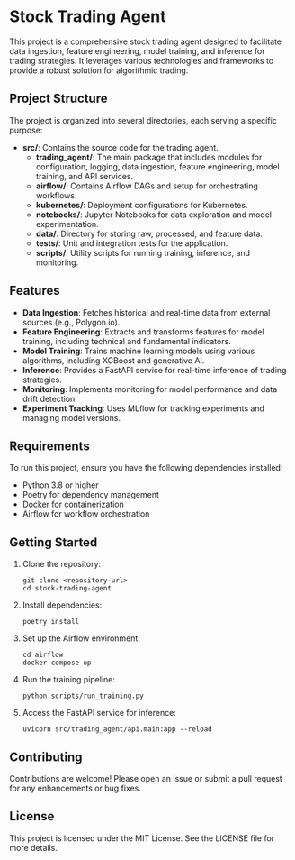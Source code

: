 # Stock Trading Agent

This project is a comprehensive stock trading agent designed to facilitate data ingestion, feature engineering, model training, and inference for trading strategies. It leverages various technologies and frameworks to provide a robust solution for algorithmic trading.

## Project Structure

The project is organized into several directories, each serving a specific purpose:

- **src/**: Contains the source code for the trading agent.
  - **trading_agent/**: The main package that includes modules for configuration, logging, data ingestion, feature engineering, model training, and API services.
  - **airflow/**: Contains Airflow DAGs and setup for orchestrating workflows.
  - **kubernetes/**: Deployment configurations for Kubernetes.
  - **notebooks/**: Jupyter Notebooks for data exploration and model experimentation.
  - **data/**: Directory for storing raw, processed, and feature data.
  - **tests/**: Unit and integration tests for the application.
  - **scripts/**: Utility scripts for running training, inference, and monitoring.

## Features

- **Data Ingestion**: Fetches historical and real-time data from external sources (e.g., Polygon.io).
- **Feature Engineering**: Extracts and transforms features for model training, including technical and fundamental indicators.
- **Model Training**: Trains machine learning models using various algorithms, including XGBoost and generative AI.
- **Inference**: Provides a FastAPI service for real-time inference of trading strategies.
- **Monitoring**: Implements monitoring for model performance and data drift detection.
- **Experiment Tracking**: Uses MLflow for tracking experiments and managing model versions.

## Requirements

To run this project, ensure you have the following dependencies installed:

- Python 3.8 or higher
- Poetry for dependency management
- Docker for containerization
- Airflow for workflow orchestration

## Getting Started

1. Clone the repository:
   ```
   git clone <repository-url>
   cd stock-trading-agent
   ```

2. Install dependencies:
   ```
   poetry install
   ```

3. Set up the Airflow environment:
   ```
   cd airflow
   docker-compose up
   ```

4. Run the training pipeline:
   ```
   python scripts/run_training.py
   ```

5. Access the FastAPI service for inference:
   ```
   uvicorn src/trading_agent/api.main:app --reload
   ```

## Contributing

Contributions are welcome! Please open an issue or submit a pull request for any enhancements or bug fixes.

## License

This project is licensed under the MIT License. See the LICENSE file for more details.